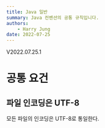 ```yaml
---
title: Java 일반
summary: Java 컨벤션의 공통 규칙입니다.
authors:
    - Harry Jung
date: 2022-07-25
---
```


V2022.07.25.1

# 공통 요건

## 파일 인코딩은 UTF-8
모든 파일의 인코딩은 UTF-8로 통일한다.

